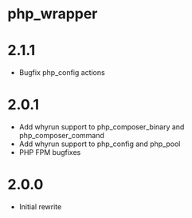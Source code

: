 php_wrapper
======
# 2.1.1
* Bugfix php_config actions

# 2.0.1
* Add whyrun support to php_composer_binary and php_composer_command
* Add whyrun support to php_config and php_pool
* PHP FPM bugfixes

# 2.0.0
* Initial rewrite
